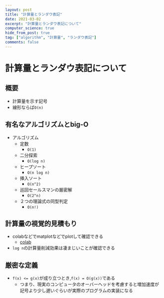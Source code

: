 ```yaml
---
layout: post
title: "計算量とランダウ表記"
date: 2021-03-02
excerpt: "計算量とランダウ表記について"
computer_science: true
hide_from_post: true
tag: ["algorithm", "計算量", "ランダウ表記"]
comments: false
---
```


# 計算量とランダウ表記について

## 概要
 - 計算量を示す記号 
 - 線形ならば`O(n)` 

## 有名なアルゴリズムとbig-O
 - アルゴリズム
   - 定数
     - `O(1)`
   - 二分探索
     - `O(log n)`
   - ヒープソート
     - `O(n log n)`
   - 挿入ソート
     - `O(n^2)`
   - 巡回セールスマンの厳密解
     - `O(2^n)`
   - ２つの理論式の同型判定
     - `O(n!)`

## 計算量の視覚的見積もり
 - colabなどでmatplotなどでplotして確認できる
   - [colab](https://colab.research.google.com/drive/1f7Pa0iSUYLCEXcKIMFBKI01oZBl7UA-U?usp=sharing)
 - `log n`の計算量削減効果は凄まじいことが確認できる

## 厳密な定義
 - `f(x) <= g(x)`が成り立つとき,`f(x) = O(g(x))`である  
     - つまり、現実のコンピュータのオーバーヘッドを考慮すると増加速度が記号より少し遅いぐらいが実際のプログラムの実装になる  

